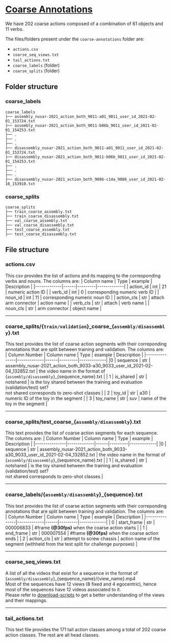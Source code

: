 # [Coarse Annotations](https://drive.google.com/drive/folders/1sS3JNB6efBF9Payci9kpZVE4c0nybbb5?usp=sharing)

We have 202 coarse actions composed of a combination of 61 objects and 11 verbs.

The files/folders present under the `coarse-annotations` folder are:
- `actions.csv`
- `coarse_seq_views.txt`
- `tail_actions.txt`
- `coarse_labels` (folder)
- `coarse_splits` (folder)

## Folder structure
### coarse_labels
```
coarse_labels
├── assembly_nusar-2021_action_both_9011-a01_9011_user_id_2021-02-01_153724.txt
├── assembly_nusar-2021_action_both_9011-b06b_9011_user_id_2021-02-01_154253.txt
├── .
├── .
├── .
├── disassembly_nusar-2021_action_both_9011-a01_9011_user_id_2021-02-01_153724.txt
├── disassembly_nusar-2021_action_both_9011-b06b_9011_user_id_2021-02-01_154253.txt
├── .
├── .
├── .
├── disassembly_nusar-2021_action_both_9086-c14a_9086_user_id_2021-02-16_153910.txt
```

### coarse_splits
```
coarse_splits
├── train_coarse_assembly.txt
├── train_coarse_disassembly.txt
├── val_coarse_assembly.txt
├── val_coarse_disassembly.txt
├── test_coarse_assembly.txt
├── test_coarse_disassembly.txt
```

## File structure

### actions.csv
This csv provides the list of actions and its mapping to the corresponding verbs and nouns. The columns are:
| Column name | Type | example | Description | 
|-------------|------|---------|-------------|
| action_id | int | 21 | numeric action ID |
| verb_id | int | 0 | corresponding numeric verb ID |
| noun_id | int | 11 | corresponding numeric noun ID |
| action_cls | str | attach arm connector | action name |
| verb_cls | str | attach | verb name |
| noun_cls | str | arm connector | object name |

- - -

### coarse_splits/{`train/validation`}\_coarse\_{`assembly/disassembly`}.txt
This text provides the list of coarse action segments with their correponding annotations that are split between training and validation. The columns are:
| Column Number | Column name | Type | example | Description | 
|---------------|-------------|------|---------|-------------|
|0 | sequence | str | assembly_nusar-2021_action_both_9033-a30_9033_user_id_2021-02-04_132852.txt | the video name in the format of {`assembly/disassembly`}_{sequence_name}.txt |
| 1 | is_shared | str | notshared | is the toy shared between the training and evaluation (validation/test) set? <br> not shared corresponds to zero-shot classes |
| 2 | toy_id | str | a30 | numeric ID of the toy in the segment |
| 3 | toy_name | str | suv | name of the toy in the segment |
- - -

### coarse_splits/test\_coarse\_{`assembly/disassembly`}.txt
This text provides the list of coarse action segments for each sequence. The columns are:
| Column Number | Column name | Type | example | Description | 
|---------------|-------------|------|---------|-------------|
|0 | sequence | str | assembly_nusar-2021_action_both_9033-a30_9033_user_id_2021-02-04_132852.txt | the video name in the format of {`assembly/disassembly`}_{sequence_name}.txt |
| 1 | is_shared | str | notshared | is the toy shared between the training and evaluation (validation/test) set? <br> not shared corresponds to zero-shot classes |

- - -
### coarse_labels/{`assembly/disassembly`}_{sequence}.txt
This text provides the list of coarse action segments with their correponding annotations that are split between training and validation. The columns are:
| Column Number | Column name | Type | example | Description | 
|---------------|-------------|------|---------|-------------|
| 0 | start_frame | str | 000006833 | #frame **(@30fps)** when the coarse action starts |
| 1 | end_frame | str | 000007554 | #frame **(@30fps)** when the coarse action ends |
| 2 | action_cls | str | attempt to screw chassis | action name of the segment (withheld from the test split for challenge purposes) |
- - -

### coarse_seq_views.txt
A list of all the videos that exist for a sequence in the format of {`assembly/disassembly`}_{sequence_name}/{view_name}.mp4 <br> Most of the sequences have 12 views (8 fixed and 4 egocentric), hence most of the sequences have 12 videos associated to it. <br> Please refer to [download-scripts](https://github.com/assembly-101/assembly101-download-scripts) to get a better understanding of the views and their mappings. 
- - -

### tail_actions.txt
This text file provides the 171 tail action classes among a total of 202 coarse action classes. The rest are all head classes.
